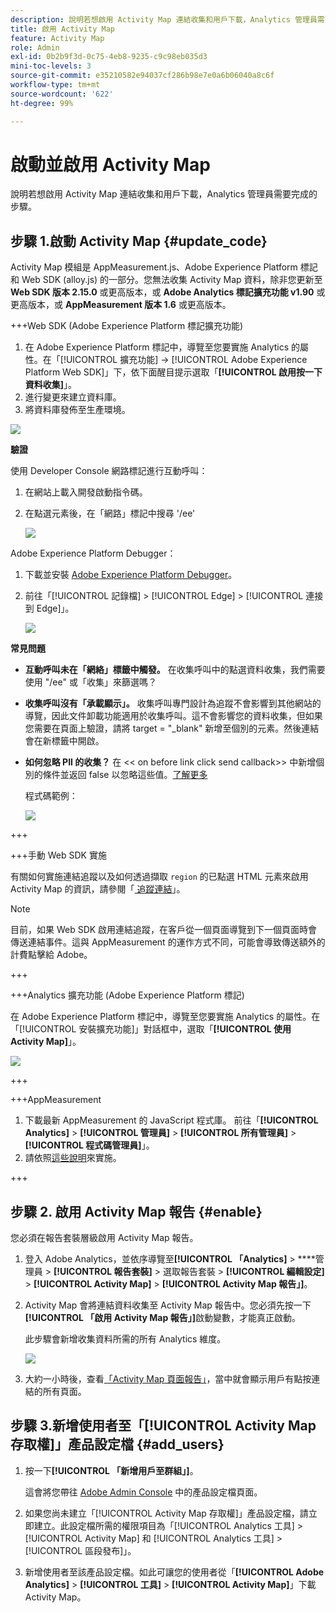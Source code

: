 ```yaml
---
description: 說明若想啟用 Activity Map 連結收集和用戶下載，Analytics 管理員需要完成的步驟。
title: 啟用 Activity Map
feature: Activity Map
role: Admin
exl-id: 0b2b9f3d-0c75-4eb8-9235-c9c98eb035d3
mini-toc-levels: 3
source-git-commit: e35210582e94037cf286b98e7e0a6b06040a8c6f
workflow-type: tm+mt
source-wordcount: '622'
ht-degree: 99%

---
```



# 啟動並啟用 Activity Map

說明若想啟用 Activity Map 連結收集和用戶下載，Analytics 管理員需要完成的步驟。

## 步驟 1.啟動 Activity Map {#update_code}

Activity Map 模組是 AppMeasurement.js、Adobe Experience Platform 標記和 Web SDK (alloy.js) 的一部分。您無法收集 Activity Map 資料，除非您更新至 **Web SDK 版本 2.15.0** 或更高版本，或 **Adobe Analytics 標記擴充功能 v1.90** 或更高版本，或 **AppMeasurement 版本 1.6** 或更高版本。

+++Web SDK (Adobe Experience Platform 標記擴充功能)

1. 在 Adob&#x200B;&#x200B;e Experience Platform 標記中，導覽至您要實施 Analytics 的屬性。在「[!UICONTROL 擴充功能] -> [!UICONTROL Adobe Experience Platform Web SDK]」下，依下面醒目提示選取「**[!UICONTROL 啟用按一下資料收集]**」。
1. 進行變更來建立資料庫。
1. 將資料庫發佈至生產環境。

![](assets/web_sdk.png)

**驗證**

使用 Developer Console 網路標記進行互動呼叫：

1. 在網站上載入開發啟動指令碼。
1. 在點選元素後，在「網路」標記中搜尋 &#39;/ee&#39;

   ![](assets/validation1.png)

Adobe Experience Platform Debugger：

1. 下載並安裝 [Adobe Experience Platform Debugger](https://chromewebstore.google.com/detail/adobe-experience-platform/bfnnokhpnncpkdmbokanobigaccjkpob)。
1. 前往「[!UICONTROL 記錄檔] > [!UICONTROL Edge] > [!UICONTROL 連接到 Edge]」。

   ![](assets/validation2.jpg)

**常見問題**

* **互動呼叫未在「網絡」標籤中觸發。**
在收集呼叫中的點選資料收集，我們需要使用 &quot;/ee&quot; 或「收集」來篩選嗎？

* **收集呼叫沒有「承載顯示」。**
收集呼叫專門設計為追蹤不會影響到其他網站的導覽，因此文件卸載功能適用於收集呼叫。這不會影響您的資料收集，但如果您需要在頁面上驗證，請將 target = &quot;_blank&quot; 新增至個別的元素。然後連結會在新標籤中開啟。

* **如何忽略 PII 的收集？**
在 &lt;&lt; on before link click send callback>> 中新增個別的條件並返回 false 以忽略這些值。[了解更多](https://experienceleague.adobe.com/docs/experience-platform/edge/fundamentals/configuring-the-sdk.html?lang=zh-Hant)

  程式碼範例：

  ![](assets/sample-code.png)

+++

+++手動 Web SDK 實施

有關如何實施連結追蹤以及如何透過擷取 `region` 的已點選 HTML 元素來啟用 Activity Map 的資訊，請參閱「[ 追蹤連結](https://experienceleague.adobe.com/docs/experience-platform/edge/data-collection/track-links.html?lang=zh-Hant)」。

>[!NOTE]
>
>目前，如果 Web SDK 啟用連結追蹤，在客戶從一個頁面導覽到下一個頁面時會傳送連結事件。這與 AppMeasurement 的運作方式不同，可能會導致傳送額外的計費點擊給 Adobe。

+++

+++Analytics 擴充功能 (Adobe Experience Platform 標記)

在 Adob&#x200B;&#x200B;e Experience Platform 標記中，導覽至您要實施 Analytics 的屬性。在「[!UICONTROL 安裝擴充功能]」對話框中，選取「**[!UICONTROL 使用 Activity Map]**」。

![](assets/aa_extension.png)

+++

+++AppMeasurement

1. 下載最新 AppMeasurement 的 JavaScript 程式庫。
前往「**[!UICONTROL Analytics]** > **[!UICONTROL 管理員]** > **[!UICONTROL 所有管理員]** > **[!UICONTROL 程式碼管理員]**」。
1. 請依照[這些說明](https://experienceleague.adobe.com/docs/analytics/implementation/js/overview.html?lang=zh-Hant)來實施。

+++

## 步驟 2. 啟用 Activity Map 報告 {#enable}

您必須在報告套裝層級啟用 Activity Map 報告。

1. 登入 Adobe Analytics，並依序導覽至&#x200B;**[!UICONTROL 「Analytics]** > ****&#x200B;管理員 > **[!UICONTROL 報告套裝]** > 選取報告套裝 > **[!UICONTROL 編輯設定]** > **[!UICONTROL Activity Map]** > **[!UICONTROL Activity Map 報告」]**。

1. Activity Map 會將連結資料收集至 Activity Map 報告中。您必須先按一下&#x200B;**[!UICONTROL 「啟用 Activity Map 報告」]**&#x200B;啟動變數，才能真正啟動。

   此步驟會新增收集資料所需的所有 Analytics 維度。

   ![](assets/enable.png)

1. 大約一小時後，查看[「Activity Map 頁面報告」](/help/analyze/activity-map/activitymap-reporting-analytics.md)，當中就會顯示用戶有點按連結的所有頁面。

## 步驟 3.新增使用者至「[!UICONTROL Activity Map 存取權]」產品設定檔 {#add_users}

1. 按一下&#x200B;**[!UICONTROL 「新增用戶至群組」]**。

   這會將您帶往 [Adobe Admin Console](https://adminconsole.adobe.com/E2F05B3B52F54D2E0A490D44@AdobeOrg/overview) 中的產品設定檔頁面。

1. 如果您尚未建立「[!UICONTROL Activity Map 存取權]」產品設定檔，請立即建立。此設定檔所需的權限項目為「[!UICONTROL Analytics 工具] > [!UICONTROL Activity Map] 和 [!UICONTROL Analytics 工具] > [!UICONTROL 區段發布]」。

1. 新增使用者至該產品設定檔。如此可讓您的使用者從「**[!UICONTROL Adobe Analytics]** > **[!UICONTROL 工具]** > **[!UICONTROL Activity Map]**」下載 Activity Map。

